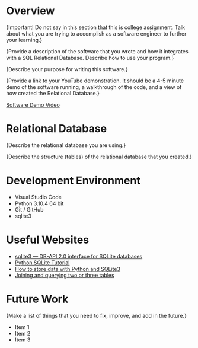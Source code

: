 # Overview

{Important! Do not say in this section that this is college assignment. Talk about what you are trying to accomplish as a software engineer to further your learning.}

{Provide a description of the software that you wrote and how it integrates with a SQL Relational Database. Describe how to use your program.}

{Describe your purpose for writing this software.}

{Provide a link to your YouTube demonstration. It should be a 4-5 minute demo of the software running, a walkthrough of the code, and a view of how created the Relational Database.}

[Software Demo Video](http://youtube.link.goes.here)

# Relational Database

{Describe the relational database you are using.}

{Describe the structure (tables) of the relational database that you created.}

# Development Environment

* Visual Studio Code
* Python 3.10.4 64 bit
* Git / GitHub
* sqlite3

# Useful Websites

- [sqlite3 — DB-API 2.0 interface for SQLite databases](https://docs.python.org/3/library/sqlite3.html)
- [Python SQLite Tutorial](https://www.youtube.com/watch?v=pd-0G0MigUA)
- [How to store data with Python and SQLite3](https://www.youtube.com/watch?app=desktop&v=RZI-v-Z1W4c)
- [Joining and querying two or three tables](https://www.youtube.com/watch?v=1ETmTLFGPrE)


# Future Work

{Make a list of things that you need to fix, improve, and add in the future.}

- Item 1
- Item 2
- Item 3
